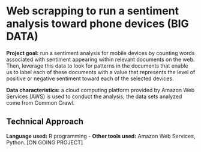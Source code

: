 # Web scrapping to run a sentiment analysis toward phone devices (BIG DATA)

**Project goal:** run a sentiment analysis for mobile devices by counting words associated with sentiment appearing within relevant documents on the web. Then, leverage this data to look for patterns in the documents that enable us to label each of these documents with a value that represents the level of positive or negative sentiment toward each of the selected devices. 

**Data characteristics:**  a cloud computing platform provided by Amazon Web Services (AWS) is used to conduct the analysis; the data sets analyzed come from Common Crawl.


## Technical Approach
**Language used:** R programming - **Other tools used:** Amazon Web Services, Python.
[ON GOING PROJECT]
